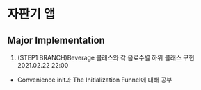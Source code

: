 # 자판기 앱
## Major Implementation
1. (STEP1 BRANCH)Beverage 클래스와 각 음료수별 하위 클래스 구현 2021.02.22 22:00
- Convenience init과 The Initialization Funnel에 대해 공부

